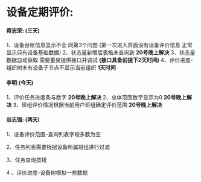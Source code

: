 # 设备定期评价:

#### 蒋志荣: (三天)

1、设备台账信息显示不全  同第3个问题 (第一次进入界面没有设备评价信息 正常显示只有设备基础数据)
2、状态量新增后表格未查询到     **20号晚上解决** 
3、状态量数据自动获取  需要董昊提供接口并调试    **(接口具备前提下2天时间)**
4、评价进度-组织树未有设备子节点不显示当前组织   **1天时间**

#### 李明:(今天)

1、评价任务进度条与数字    **20号晚上解决** 
2、总体范围数字显示为0      **20号晚上解决** 
3、班组评价情况根据当前用户班组确定评价范围     **20号晚上解决** 

#### 谷志强: (两天)

1、设备评价范围-查询列表字段多数为空 

2、任务列表需要根据设备所属班组进行过滤

3、任务查询按钮 

4 、评价进度-设备树模拟一些数据